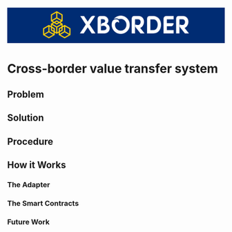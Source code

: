 ![alt text](https://github.com/hamza3256/xborder/blob/master/public/cover2.png?raw=true)

# Cross-border value transfer system

## Problem


## Solution


## Procedure


## How it Works


### The Adapter


### The Smart Contracts


### Future Work


